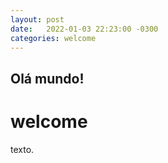 ```yaml
---
layout: post
date:   2022-01-03 22:23:00 -0300
categories: welcome
---
```


## Olá mundo!
# welcome

texto.
